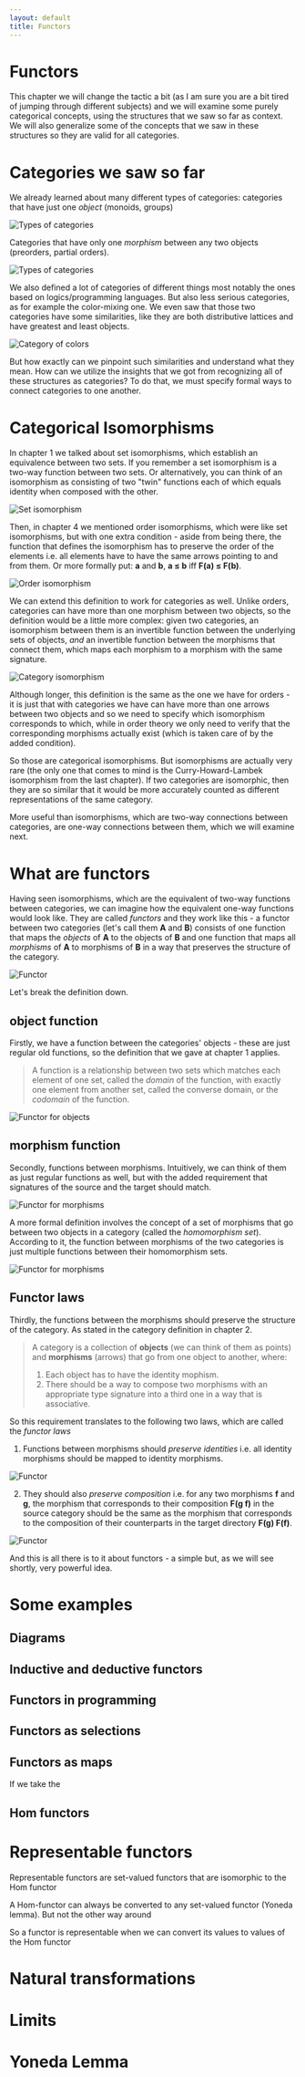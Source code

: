 ```yaml
---
layout: default
title: Functors
---
```


Functors
===

This chapter we will change the tactic a bit (as I am sure you are a bit tired of jumping through different subjects) and we will examine some purely categorical concepts, using the structures that we saw so far as context. We will also generalize some of the concepts that we saw in these structures so they are valid for all categories.

Categories we saw so far
===

We already learned about many different types of categories: categories that have just one *object* (monoids, groups) 

![Types of categories](category_types_monoid.svg)

Categories that have only one *morphism* between any two objects (preorders, partial orders). 

![Types of categories](category_types_order.svg)

We also defined a lot of categories of different things most notably the ones based on logics/programming languages. But also less serious categories, as for example the color-mixing one. We even saw that those two categories have some similarities, like they are both distributive lattices and have greatest and least objects.

![Category of colors](category_color_mixing.svg)


But how exactly can we pinpoint such similarities and understand what they mean. How can we utilize the insights that we got from recognizing all of these structures as categories?  To do that, we must specify formal ways to connect categories to one another.

Categorical Isomorphisms
===

In chapter 1 we talked about set isomorphisms, which establish an equivalence between two sets. If you remember a set isomorphism is a two-way function between two sets. Or alternatively, you can think of an isomorphism as consisting of two "twin" functions each of which equals identity when composed with the other. 

![Set isomorphism](set_isomorphism.svg)

Then, in chapter 4 we mentioned order isomorphisms, which were like set isomorphisms, but with one extra condition - aside from being there, the function that defines the isomorphism has to preserve the order of the elements i.e. all elements have to have the same arrows pointing to and from them. Or more formally put: **a** and **b**, **a ≤ b** iff **F(a) ≤ F(b)**. 

![Order isomorphism](order_isomorphism.svg)

We can extend this definition to work for categories as well. Unlike orders, categories can have more than one morphism between two objects, so the definition would be a little more complex: given two categories, an isomorphism between them is an invertible function between the underlying sets of objects, *and* an invertible function between the morphisms that connect them, which maps each morphism to a morphism with the same signature. 

![Category isomorphism](category_isomorphism.svg)

Although longer, this definition is the same as the one we have for orders - it is just that with categories we have can have more than one arrows between two objects and so we need to specify which isomorphism corresponds to which, while in order theory we only need to verify that the corresponding morphisms actually exist (which is taken care of by the added condition). 

So those are categorical isomorphisms. But isomorphisms are actually very rare (the only one that comes to mind is the Curry-Howard-Lambek isomorphism from the last chapter). If two categories are isomorphic, then they are so similar that it would be more accurately counted as different representations of the same category.

<!--
comics:
OK, I think I got it - isomorphisms are when you have two similar pictures and you connect the dots.

Pretty much.
-->

More useful than isomorphisms, which are two-way connections between categories, are one-way connections between them, which we will examine next. 

What are functors
===

Having seen isomorphisms, which are the equivalent of two-way functions between categories, we can imagine how the equivalent one-way functions would look like. They are called *functors* and they work like this - a functor between two categories (let's call them **A** and **B**) consists of one function that maps the *objects* of **A** to the objects of **B** and one function that maps all *morphisms* of **A** to morphisms of **B** in a way that preserves the structure of the category.

![Functor](functor.svg)

Let's break the definition down.

object function
---

Firstly, we have a function between the categories' objects - these are just regular old functions, so the definition that we gave at chapter 1 applies.

> A function is a relationship between two sets which matches each element of one set, called the *domain* of the function, with exactly one element from another set, called the converse domain, or the *codomain* of the function.

![Functor for objects](functor_objects.svg)

morphism function
---

Secondly, functions between morphisms. Intuitively, we can think of them as just regular functions as well, but with the added requirement that signatures of the source and the target should match.

![Functor for morphisms](functor_morphisms.svg)

A more formal definition involves the concept of a set of morphisms that go between two objects in a category (called the *homomorphism set*). According to it, the function between morphisms of the two categories is just multiple functions between their homomorphism sets.

![Functor for morphisms](functor_morphisms_formal.svg)

Functor laws
---

Thirdly, the functions between the morphisms should preserve the structure of the category. As stated in the category definition in chapter 2.

> A category is a collection of **objects** (we can think of them as points) and **morphisms** (arrows) that go from one object to another, where:
> 1. Each object has to have the identity mophism.
> 2. There should be a way to compose two morphisms with an appropriate type signature into a third one in a way that is associative.

So this requirement translates to the following two laws, which are called the *functor laws*

1. Functions between morphisms should *preserve identities* i.e. all identity morphisms should be mapped to identity morphisms.

![Functor](functor_laws_identity.svg)

2. They should also *preserve composition* i.e. for any two morphisms **f** and **g**, the morphism that corresponds to their composition **F(g f)** in the source category should be the same as the morphism that corresponds to the composition of their counterparts in the target directory **F(g) F(f)**.

![Functor](functor_laws_composition.svg)

And this is all there is to it about functors - a simple but, as we will see shortly, very powerful idea.

Some examples 
===

Diagrams
---

Inductive and deductive functors
---

Functors in programming
---

Functors as selections
---

Functors as maps
---
If we take the 


Hom functors
---

Representable functors
===

Representable functors are set-valued functors that are isomorphic to the Hom functor

A Hom-functor can always be converted to any set-valued functor (Yoneda lemma). But not the other way around

So a functor is representable when we can convert its values to values of the Hom functor


Natural transformations
===

Limits
===

Yoneda Lemma
===

